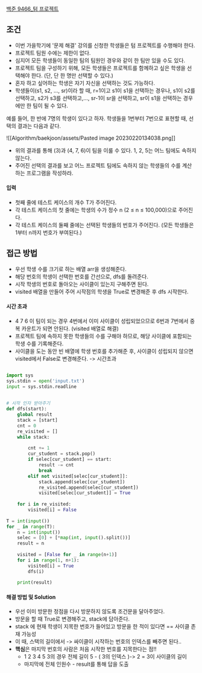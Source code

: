 
[백준 9466_텀 프로젝트](https://www.acmicpc.net/problem/9466)


## 조건

- 이번 가을학기에 '문제 해결' 강의를 신청한 학생들은 텀 프로젝트를 수행해야 한다. 
- 프로젝트 팀원 수에는 제한이 없다. 
- 심지어 모든 학생들이 동일한 팀의 팀원인 경우와 같이 한 팀만 있을 수도 있다. 
- 프로젝트 팀을 구성하기 위해, 모든 학생들은 프로젝트를 함께하고 싶은 학생을 선택해야 한다. (단, 단 한 명만 선택할 수 있다.) 
- 혼자 하고 싶어하는 학생은 자기 자신을 선택하는 것도 가능하다.
- 학생들이(s1, s2, ..., sr)이라 할 때, r=1이고 s1이 s1을 선택하는 경우나, s1이 s2를 선택하고, s2가 s3를 선택하고,..., sr-1이 sr을 선택하고, sr이 s1을 선택하는 경우에만 한 팀이 될 수 있다.

예를 들어, 한 반에 7명의 학생이 있다고 하자. 학생들을 1번부터 7번으로 표현할 때, 선택의 결과는 다음과 같다.

![[Algorithm/baekjoon/assets/Pasted image 20230220134038.png]]

- 위의 결과를 통해 (3)과 (4, 7, 6)이 팀을 이룰 수 있다. 1, 2, 5는 어느 팀에도 속하지 않는다.
- 주어진 선택의 결과를 보고 어느 프로젝트 팀에도 속하지 않는 학생들의 수를 계산하는 프로그램을 작성하라.



#### 입력

- 첫째 줄에 테스트 케이스의 개수 T가 주어진다. 
- 각 테스트 케이스의 첫 줄에는 학생의 수가 정수 n (2 ≤ n ≤ 100,000)으로 주어진다. 
- 각 테스트 케이스의 둘째 줄에는 선택된 학생들의 번호가 주어진다. (모든 학생들은 1부터 n까지 번호가 부여된다.)



## 접근 방법

- 우선 학생 수를 크기로 하는 배열 arr을 생성해준다.
- 해당 번호의 학생이 선택한 번호를 간선으로, dfs를 돌려준다.
- 시작 학생의 번호로 돌아오는 사이클이 있는지 구해주면 된다.
- visited 배열을 만들어 주어 시작점의 학생을 True로 변경해준 후 dfs 시작한다.


#### 시간 초과

 - 4 7 6 이 팀이 되는 경우 4번에서 이미 사이클이 성립되었으므로 6번과 7번에서 중복 카운트가 되면 안된다. (visited 배열로 해결)
- 프로젝트 팀에 속하지 못한 학생들의 수를 구해야 하므로, 해당 사이클에 포함되는 학생 수를 기록해준다.
- 사이클을 도는 동안 빈 배열에 학생 번호를 추가해준 후, 사이클이 성립되지 않으면 visited에서 False로 변경해준다. -> 시간초과


```python

import sys  
sys.stdin = open('input.txt')  
input = sys.stdin.readline  
  
  
# 시작 인자 받아주기  
def dfs(start):  
    global result  
    stack = [start]  
    cnt = 0  
    re_visited = []  
    while stack:  
    
        cnt += 1  
        cur_student = stack.pop()  
        if selec[cur_student] == start:  
            result -= cnt  
            break  
        elif not visited[selec[cur_student]]:  
            stack.append(selec[cur_student])  
            re_visited.append(selec[cur_student])  
            visited[selec[cur_student]] = True  
  
    for i in re_visited:  
        visited[i] = False  
  
T = int(input())  
for _ in range(T):  
    n = int(input())  
    selec = [0] + [*map(int, input().split())]  
    result = n  
  
    visited = [False for _ in range(n+1)]  
    for i in range(1, n+1):  
        visited[i] = True  
        dfs(i)  
  
    print(result)
```



#### 해결 방법 및 Solution

- 우선 이미 방문한 정점을 다시 방문하지 않도록 조건문을 달아주었다.
- 방문을 할 때 True로 변경해주고, stack에 담아준다.
- stack 에 현재 학생이 지목한 번호가 들어있고 방문을 한 적이 있다면 == 사이클 존재 가능성
- 이 때, 스택의 길이에서 -> 싸이클이 시작하는 번호의 인덱스를 빼주면 된다..
- **핵심**은 마지막 번호의 사람은 처음 시작한 번호를 지목한다는 점!!
	- 1 2 3 4 5 3의 경우 전체 길이 5 - ( 3의 인덱스 )-> 2 = 3이 사이클의 길이 
	- 마지막에 전체 인원수 - result를 통해 답을 도출

